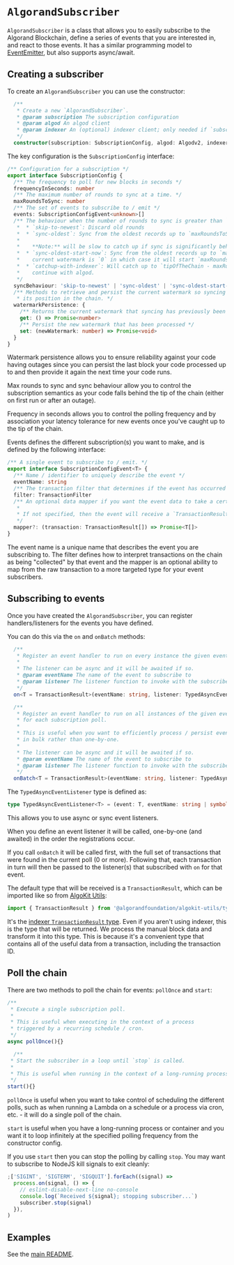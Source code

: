 # `AlgorandSubscriber`

`AlgorandSubscriber` is a class that allows you to easily subscribe to the Algorand Blockchain, define a series of events that you are interested in, and react to those events. It has a similar programming model to [EventEmitter](https://nodejs.org/docs/latest/api/events.html), but also supports async/await.

## Creating a subscriber

To create an `AlgorandSubscriber` you can use the constructor:

```typescript
  /**
   * Create a new `AlgorandSubscriber`.
   * @param subscription The subscription configuration
   * @param algod An algod client
   * @param indexer An (optional) indexer client; only needed if `subscription.syncBehaviour` is `catchup-with-indexer`
   */
  constructor(subscription: SubscriptionConfig, algod: Algodv2, indexer?: Indexer)
```

The key configuration is the `SubscriptionConfig` interface:

```typescript
/** Configuration for a subscription */
export interface SubscriptionConfig {
  /** The frequency to poll for new blocks in seconds */
  frequencyInSeconds: number
  /** The maximum number of rounds to sync at a time. */
  maxRoundsToSync: number
  /** The set of events to subscribe to / emit */
  events: SubscriptionConfigEvent<unknown>[]
  /** The behaviour when the number of rounds to sync is greater than `maxRoundsToSync`:
   *  * `skip-to-newest`: Discard old rounds
   *  * `sync-oldest`: Sync from the oldest records up to `maxRoundsToSync` rounds.
   *
   *    **Note:** will be slow to catch up if sync is significantly behind the tip of the chain
   *  * `sync-oldest-start-now`: Sync from the oldest records up to `maxRoundsToSync` rounds, unless
   *    current watermark is `0` in which case it will start `maxRoundsToSync` back from the tip of the chain.
   *  * `catchup-with-indexer`: Will catch up to `tipOfTheChain - maxRoundsToSync` using indexer (fast) and then
   *    continue with algod.
   */
  syncBehaviour: 'skip-to-newest' | 'sync-oldest' | 'sync-oldest-start-now' | 'catchup-with-indexer'
  /** Methods to retrieve and persist the current watermark so syncing is resilient and maintains
   * its position in the chain. */
  watermarkPersistence: {
    /** Returns the current watermark that syncing has previously been processed to */
    get: () => Promise<number>
    /** Persist the new watermark that has been processed */
    set: (newWatermark: number) => Promise<void>
  }
}
```

Watermark persistence allows you to ensure reliability against your code having outages since you can persist the last block your code processed up to and then provide it again the next time your code runs.

Max rounds to sync and sync behaviour allow you to control the subscription semantics as your code falls behind the tip of the chain (either on first run or after an outage).

Frequency in seconds allows you to control the polling frequency and by association your latency tolerance for new events once you've caught up to the tip of the chain.

Events defines the different subscription(s) you want to make, and is defined by the following interface:

```typescript
/** A single event to subscribe to / emit. */
export interface SubscriptionConfigEvent<T> {
  /** Name / identifier to uniquely describe the event */
  eventName: string
  /** The transaction filter that determines if the event has occurred */
  filter: TransactionFilter
  /** An optional data mapper if you want the event data to take a certain shape.
   *
   * If not specified, then the event will receive a `TransactionResult`.
   */
  mapper?: (transaction: TransactionResult[]) => Promise<T[]>
}
```

The event name is a unique name that describes the event you are subscribing to. The filter defines how to interpret transactions on the chain as being "collected" by that event and the mapper is an optional ability to map from the raw transaction to a more targeted type for your event subscribers.

## Subscribing to events

Once you have created the `AlgorandSubscriber`, you can register handlers/listeners for the events you have defined.

You can do this via the `on` and `onBatch` methods:

```typescript
  /**
   * Register an event handler to run on every instance the given event name.
   *
   * The listener can be async and it will be awaited if so.
   * @param eventName The name of the event to subscribe to
   * @param listener The listener function to invoke with the subscribed event
   */
  on<T = TransactionResult>(eventName: string, listener: TypedAsyncEventListener<T>){}

  /**
   * Register an event handler to run on all instances of the given event name
   * for each subscription poll.
   *
   * This is useful when you want to efficiently process / persist events
   * in bulk rather than one-by-one.
   *
   * The listener can be async and it will be awaited if so.
   * @param eventName The name of the event to subscribe to
   * @param listener The listener function to invoke with the subscribed events
   */
  onBatch<T = TransactionResult>(eventName: string, listener: TypedAsyncEventListener<T[]>){}
```

The `TypedAsyncEventListener` type is defined as:

```typescript
type TypedAsyncEventListener<T> = (event: T, eventName: string | symbol) => Promise<void> | void
```

This allows you to use async or sync event listeners.

When you define an event listener it will be called, one-by-one (and awaited) in the order the registrations occur.

If you call `onBatch` it will be called first, with the full set of transactions that were found in the current poll (0 or more). Following that, each transaction in turn will then be passed to the listener(s) that subscribed with `on` for that event.

The default type that will be received is a `TransactionResult`, which can be imported like so from [AlgoKit Utils](https://github.com/algorandfoundation/algokit-utils-ts):

```typescript
import { TransactionResult } from '@algorandfoundation/algokit-utils/types/indexer'
```

It's the [indexer `TransactionResult` type](https://developer.algorand.org/docs/rest-apis/indexer/#transaction). Even if you aren't using indexer, this is the type that will be returned. We process the manual block data and transform it into this type. This is because it's a convenient type that contains all of the useful data from a transaction, including the transaction ID.

## Poll the chain

There are two methods to poll the chain for events: `pollOnce` and `start`:

```typescript
/**
 * Execute a single subscription poll.
 *
 * This is useful when executing in the context of a process
 * triggered by a recurring schedule / cron.
 */
async pollOnce(){}

  /**
 * Start the subscriber in a loop until `stop` is called.
 *
 * This is useful when running in the context of a long-running process / container.
 */
start(){}
```

`pollOnce` is useful when you want to take control of scheduling the different polls, such as when running a Lambda on a schedule or a process via cron, etc. - it will do a single poll of the chain.

`start` is useful when you have a long-running process or container and you want it to loop infinitely at the specified polling frequency from the constructor config.

If you use `start` then you can stop the polling by calling `stop`. You may want to subscribe to NodeJS kill signals to exit cleanly:

```typescript
;['SIGINT', 'SIGTERM', 'SIGQUIT'].forEach((signal) =>
  process.on(signal, () => {
    // eslint-disable-next-line no-console
    console.log(`Received ${signal}; stopping subscriber...`)
    subscriber.stop(signal)
  }),
)
```

## Examples

See the [main README](../README.md#examples).
